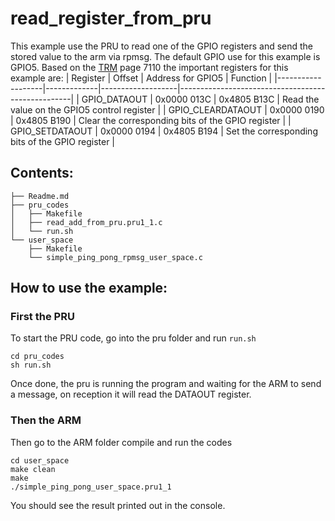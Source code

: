 # read_register_from_pru

This example use the PRU to read one of the GPIO registers and send the stored value to the arm via rpmsg.
The default GPIO use for this example is GPIO5. Based on the [TRM](https://www.ti.com/product/AM5729) page 7110 the important registers for this example are: 
| Register          | Offset      | Address for GPIO5 | Function                                          |
|-------------------|-------------|-------------------|---------------------------------------------------|
| GPIO_DATAOUT      | 0x0000 013C | 0x4805 B13C       | Read the value on the GPIO5 control register      |
| GPIO_CLEARDATAOUT | 0x0000 0190 | 0x4805 B190       | Clear the corresponding bits of the GPIO register |
| GPIO_SETDATAOUT   | 0x0000 0194 | 0x4805 B194       | Set the corresponding bits of the GPIO register   |



## Contents:
```
├── Readme.md
├── pru_codes
│   ├── Makefile
│   ├── read_add_from_pru.pru1_1.c
│   └── run.sh
└── user_space
    ├── Makefile
    └── simple_ping_pong_rpmsg_user_space.c
```
## How to use the example:
### First the PRU

To start the PRU code, go into the pru folder and run `run.sh`
```
cd pru_codes
sh run.sh
```
Once done, the pru is running the program and waiting for the ARM to send a message, on reception it will read the DATAOUT register.
### Then the ARM

Then go to the ARM  folder compile and run the codes

``` 
cd user_space
make clean
make 
./simple_ping_pong_user_space.pru1_1
```
You should see the result printed out in the console.

